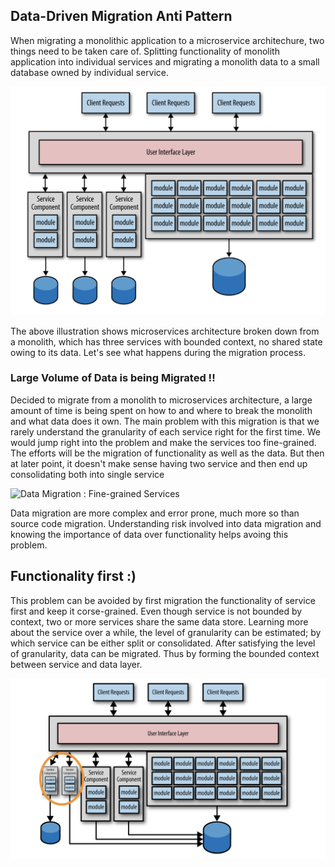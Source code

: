 ## Data-Driven Migration Anti Pattern

When migrating a monolithic application to a microservice architechure, two things need to be taken care of. Splitting functionality of monolith application into individual services and migrating a monolith data to a small database owned by individual service.

![Data Migration : Monolith to Microservices](https://github.com/VivekanandanS/gist/blob/master/resources/images/microservices/datamigration.png)

The above illustration shows microservices architecture broken down from a monolith, which has three services with bounded context, no shared state owing to its data. Let's see what happens during the migration process.

### Large Volume of Data is being Migrated !!

Decided to migrate from a monolith to microservices architecture, a large amount of time is being spent on how to and where to break the monolith and what data does it own. The main problem with this migration is that we rarely understand the granularity of each service right for the first time. We would jump right into the problem and make the services too fine-grained. The efforts will be the migration of functionality as well as the data. But then at later point, it doesn't make sense having two service and then end up consolidating both into single service 


![Data Migration : Fine-grained Services](https://github.com/VivekanandanS/gist/blob/master/resources/images/microservices/fined-grained.png)


Data migration are more complex and error prone, much more so than source code migration. Understanding risk involved into data migration and knowing the importance of data over functionality helps avoing this problem.


## Functionality first :)

This problem can be avoided by first migration the functionality of service first and keep it corse-grained. Even though service is not bounded by context, two or more services share the same data store. Learning more about the service over a while, the level of granularity can be estimated; by which service can be either split or consolidated. After satisfying the level of granularity, data can be migrated. Thus by forming the bounded context between service and data layer.


![Data Migration : Fine-grained Services](https://github.com/VivekanandanS/gist/blob/master/resources/images/microservices/level-of-granularity.png)
